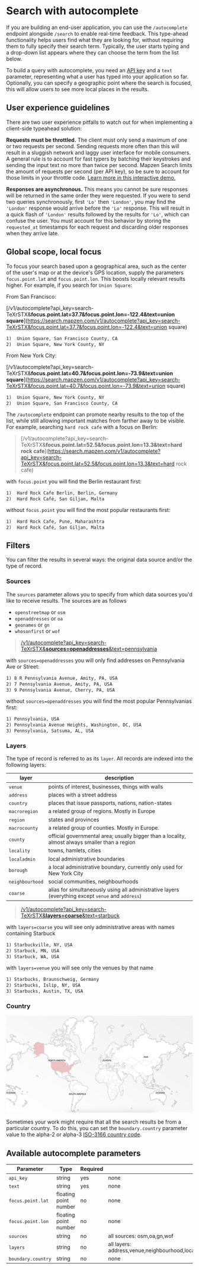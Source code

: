 # Search with autocomplete

If you are building an end-user application, you can use the `/autocomplete` endpoint alongside `/search` to enable real-time feedback. This type-ahead functionality helps users find what they are looking for, without requiring them to fully specify their search term. Typically, the user starts typing and a drop-down list appears where they can choose the term from the list below.

To build a query with autocomplete, you need an [API key](https://mapzen.com/developers) and a `text` parameter, representing what a user has typed into your application so far. Optionally, you can specify a geographic point where the search is focused, this will allow users to see more local places in the results.

## User experience guidelines

There are two user experience pitfalls to watch out for when implementing a client-side typeahead solution:

**Requests must be throttled.** The client must only send a maximum of one or two requests per second. Sending requests more often than this will result in a sluggish network and laggy user interface for mobile consumers. A general rule is to account for fast typers by batching their keystrokes and sending the input text no more than twice per second. Mapzen Search limits the amount of requests per second (per API key), so be sure to account for those limits in your throttle code. [Learn more in this interactive demo.](http://jsfiddle.net/missinglink/19e2r2we/)

**Responses are asynchronous.** This means you cannot be sure responses will be returned in the same order they were requested. If you were to send two queries synchronously, first `'Lo'` then `'London'`, you may find the `'London'` response would arrive before the `'Lo'` response. This will result in a quick flash of `'London'` results followed by the results for `'Lo'`, which can confuse the user. You must account for this behavior by storing the `requested_at` timestamps for each request and discarding older responses when they arrive late.

## Global scope, local focus

To focus your search based upon a geographical area, such as the center of the user's map or at the device's GPS location, supply the parameters `focus.point.lat` and `focus.point.lon`. This boosts locally relevant results higher. For example, if you search for `Union Square`:

From San Francisco:

>
[/v1/autocomplete?api_key=search-TeXrSTX&__focus.point.lat=37.7&focus.point.lon=-122.4&text=union square__](https://search.mapzen.com/v1/autocomplete?api_key=search-TeXrSTX&focus.point.lat=37.7&focus.point.lon=-122.4&text=union square)

```
1)	Union Square, San Francisco County, CA
2)	Union Square, New York County, NY
```

From New York City:

>
[/v1/autocomplete?api_key=search-TeXrSTX&__focus.point.lat=40.7&focus.point.lon=-73.9&text=union square__](https://search.mapzen.com/v1/autocomplete?api_key=search-TeXrSTX&focus.point.lat=40.7&focus.point.lon=-73.9&text=union square)

```
1)	Union Square, New York County, NY
2)	Union Square, San Francisco County, CA
```

The `/autocomplete` endpoint can promote nearby results to the top of the list, while still allowing important matches from farther away to be visible. For example, searching `hard rock cafe` with a focus on Berlin:

> [/v1/autocomplete?api_key=search-TeXrSTX&__focus.point.lat=52.5&focus.point.lon=13.3&text=hard rock cafe__](https://search.mapzen.com/v1/autocomplete?api_key=search-TeXrSTX&focus.point.lat=52.5&focus.point.lon=13.3&text=hard rock cafe)

with `focus.point` you will find the Berlin restaurant first:
```
1)	Hard Rock Cafe Berlin, Berlin, Germany
2)	Hard Rock Café, San Giljan, Malta
```

without `focus.point` you will find the most popular restaurants first:
```
1)	Hard Rock Cafe, Pune, Maharashtra
2)	Hard Rock Café, San Giljan, Malta
```

## Filters

You can filter the results in several ways: the original data source and/or the type of record.

### Sources

The `sources` parameter allows you to specify from which data sources you'd like to receive results. The sources are as follows

* `openstreetmap` or `osm`
* `openaddresses` or `oa`
* `geonames` or `gn`
* `whosonfirst` or `wof`

> [/v1/autocomplete?api_key=search-TeXrSTX&__sources=openaddresses__&text=pennsylvania](https://search.mapzen.com/v1/autocomplete?api_key=search-TeXrSTX&sources=openaddresses&text=pennsylvania)

with `sources=openaddresses` you will only find addresses on Pennsylvania Ave or Street:
```
1) 8 R Pennsylvania Avenue, Amity, PA, USA
2) 7 Pennsylvania Avenue, Amity, PA, USA
3) 9 Pennsylvania Avenue, Cherry, PA, USA
```

without `sources=openaddresses` you will find the most popular Pennsylvanias first:
```
1) Pennsylvania, USA
2) Pennsylvania Avenue Heights, Washington, DC, USA
3) Pennsylvania, Satsuma, AL, USA
```

### Layers
The type of record is referred to as its `layer`. All records are indexed into the following layers:

|layer|description|
|----|----|
|`venue`|points of interest, businesses, things with walls|
|`address`|places with a street address|
|`country`|places that issue passports, nations, nation-states|
|`macroregion`|a related group of regions. Mostly in Europe|
|`region`|states and provinces|
|`macrocounty`|a related group of counties. Mostly in Europe.|
|`county`|official governmental area; usually bigger than a locality, almost always smaller than a region|
|`locality`|towns, hamlets, cities|
|`localadmin`|local administrative boundaries|
|`borough`| a local administrative boundary, currently only used for New York City|
|`neighbourhood`|social communities, neighbourhoods|
|`coarse`|alias for simultaneously using all administrative layers (everything except `venue` and `address`)|

> [/v1/autocomplete?api_key=search-TeXrSTX&__layers=coarse__&text=starbuck](https://search.mapzen.com/v1/autocomplete?api_key=search-TeXrSTX&layers=coarse&text=starbuck)

with `layers=coarse` you will see only administrative areas with names containing Starbuck

```
1) Starbuckville, NY, USA
2) Starbuck, MN, USA
3) Starbuck, WA, USA
```

with `layers=venue` you will see only the venues by that name

```
1) Starbucks, Braunschweig, Germany
2) Starbucks, Islip, NY, USA
3) Starbucks, Austin, TX, USA
```

### Country

![Searching in a country](/images/world_country.png)

Sometimes your work might require that all the search results be from a particular country. To do this, you can set the `boundary.country` parameter value to the alpha-2 or alpha-3 [ISO-3166 country code](https://en.wikipedia.org/wiki/ISO_3166-1).

## Available autocomplete parameters

| Parameter | Type | Required | Default | Example |
| --- | --- | --- | --- | --- |
| `api_key` | string | yes | none | [get yours here](https://mapzen.com/developers) |
| `text` | string | yes | none | `Union Square` |
| `focus.point.lat` | floating point number | no | none | `48.581755` |
| `focus.point.lon` | floating point number | no | none | `7.745843` |
| `sources` | string | no | all sources: osm,oa,gn,wof | openstreetmap,wof |
| `layers` | string | no | all layers: address,venue,neighbourhood,locality,borough,localadmin,county,macrocounty,region,marcoregion,country,coarse | address,venue |
| `boundary.country` | string | no | none | 'GBR' |
